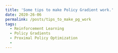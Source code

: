 ```yaml
---
title: 'Some tips to make Policy Gradient work.'
date: 2020-26-06
permalink: /posts/tips_to_make_pg_work
tags:
  - Reinforcement Learning
  - Policy Gradients
  - Proximal Policy Optimization
  - 
---
```


